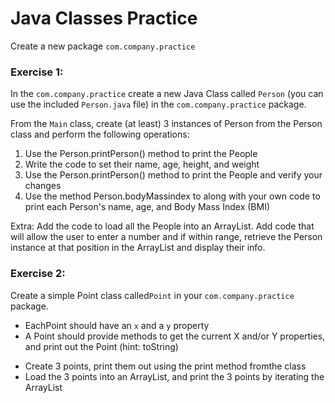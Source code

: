 # Java Classes Practice

Create a new package ```com.company.practice```

### Exercise 1:

In the ```com.company.practice``` create a new Java Class called ```Person``` (you can use the included ```Person.java``` file) in the ```com.company.practice``` package.

From the ```Main``` class, create (at least) 3 instances of Person from the Person class and perform the following operations:

1. Use the Person.printPerson() method to print the People
2. Write the code to set their name, age, height, and weight
3. Use the Person.printPerson() method to print the People and verify your changes
4. Use the method Person.bodyMassindex to along with your own code to print each Person's name, age, and Body Mass Index (BMI)

Extra: 
Add the code to load all the People into an ArrayList. Add code that will allow the user to enter a number and if within range, retrieve the Person instance at that position in the ArrayList and display their info.

### Exercise 2:

Create a simple Point class called```Point``` in your ```com.company.practice``` package.

* EachPoint should have an ```x``` and a ```y``` property
* A Point should provide methods to get the current X and/or Y properties, and print out the Point (hint: toString)

- Create 3 points, print them out using the print method fromthe class
- Load the 3 points into an ArrayList, and print the 3 points by iterating the ArrayList
